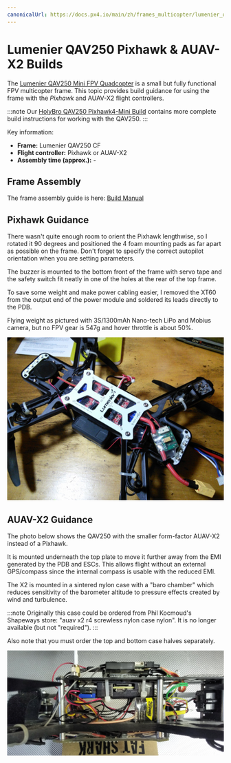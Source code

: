 ```yaml
---
canonicalUrl: https://docs.px4.io/main/zh/frames_multicopter/lumenier_qav250_pixhawk_auav_x2
---
```


# Lumenier QAV250 Pixhawk & AUAV-X2 Builds

The [Lumenier QAV250 Mini FPV Quadcopter](https://www.lumenier.com/products/legacy/qav250) is a small but fully functional FPV multicopter frame. This topic provides build guidance for using the frame with the *Pixhawk* and AUAV-X2 flight controllers.

:::note
Our [HolyBro QAV250 Pixhawk4-Mini Build](holybro_qav250_pixhawk4_mini.md) contains more complete build instructions for working with the QAV250. :::

Key information:

-   **Frame:** Lumenier QAV250 CF
-   **Flight controller:** Pixhawk or AUAV-X2
-   **Assembly time (approx.):** -

## Frame Assembly

The frame assembly guide is here: [Build Manual](https://www.lumenier.com/products/legacy/build-manual) <!-- QAV250 G10 Build Manual -->

## Pixhawk Guidance

There wasn't quite enough room to orient the Pixhawk lengthwise, so I rotated it 90 degrees and positioned the 4 foam mounting pads as far apart as possible on the frame. Don't forget to specify the correct autopilot orientation when you are setting parameters.

The buzzer is mounted to the bottom front of the frame with servo tape and the safety switch fit neatly in one of the holes at the rear of the top frame.

To save some weight and make power cabling easier, I removed the XT60 from the output end of the power module and soldered its leads directly to the PDB.

Flying weight as pictured with 3S/1300mAh Nano-tech LiPo and Mobius camera, but no FPV gear is 547g and hover throttle is about 50%.

![QAV250 Pixhawk Build showing power module](../../assets/airframes/multicopter/lumenier_qav250_auav_x2/qav250_pixhawk_power_module.jpg)

## AUAV-X2 Guidance

The photo below shows the QAV250 with the smaller form-factor AUAV-X2 instead of a Pixhawk.

It is mounted underneath the top plate to move it further away from the EMI generated by the PDB and ESCs. This allows flight without an external GPS/compass since the internal compass is usable with the reduced EMI.

The X2 is mounted in a sintered nylon case with a "baro chamber" which reduces sensitivity of the barometer altitude to pressure effects created by wind and turbulence.

:::note
Originally this case could be ordered from Phil Kocmoud's Shapeways store: "auav x2 r4 screwless nylon case nylon".
It is no longer available (but not "required").
:::

Also note that you must order the top and bottom case halves separately.

![QAV250 with AUV-X2](../../assets/airframes/multicopter/lumenier_qav250_auav_x2/qav250_auv_x2.png)

